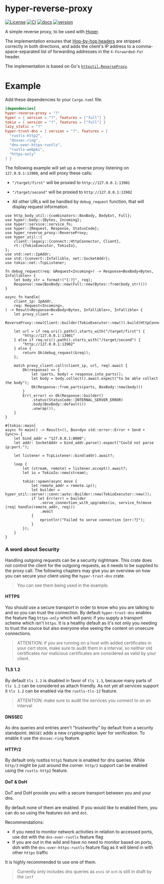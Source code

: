 
# hyper-reverse-proxy

[![License][license-img]](LICENSE)
[![CI][ci-img]][ci-url]
[![docs][docs-img]][docs-url]
[![version][version-img]][version-url]

[license-img]: https://img.shields.io/crates/l/hyper-reverse-proxy.svg
[ci-img]: https://github.com/felipenoris/hyper-reverse-proxy/workflows/CI/badge.svg
[ci-url]: https://github.com/felipenoris/hyper-reverse-proxy/actions/workflows/main.yml
[docs-img]: https://docs.rs/hyper-reverse-proxy/badge.svg
[docs-url]: https://docs.rs/hyper-reverse-proxy
[version-img]: https://img.shields.io/crates/v/hyper-reverse-proxy.svg
[version-url]: https://crates.io/crates/hyper-reverse-proxy

A simple reverse proxy, to be used with [Hyper].

The implementation ensures that [Hop-by-hop headers] are stripped correctly in both directions,
and adds the client's IP address to a comma-space-separated list of forwarding addresses in the
`X-Forwarded-For` header.

The implementation is based on Go's [`httputil.ReverseProxy`].

[Hyper]: http://hyper.rs/
[Hop-by-hop headers]: http://www.w3.org/Protocols/rfc2616/rfc2616-sec13.html
[`httputil.ReverseProxy`]: https://golang.org/pkg/net/http/httputil/#ReverseProxy

# Example

Add these dependencies to your `Cargo.toml` file.

```toml
[dependencies]
hyper-reverse-proxy = "?"
hyper = { version = "?", features = ["full"] }
tokio = { version = "?", features = ["full"] }
lazy_static = "?"
hyper-trust-dns = { version = "?", features = [
  "rustls-http2",
  "dnssec-ring",
  "dns-over-https-rustls",
  "rustls-webpki",
  "https-only"
] }
```

The following example will set up a reverse proxy listening on `127.0.0.1:13900`,
and will proxy these calls:

* `"/target/first"` will be proxied to `http://127.0.0.1:13901`

* `"/target/second"` will be proxied to `http://127.0.0.1:13902`

* All other URLs will be handled by `debug_request` function, that will display request information.

```rust,no_run
use http_body_util::{combinators::BoxBody, BodyExt, Full};
use hyper::body::{Bytes, Incoming};
use hyper::service::service_fn;
use hyper::{Request, Response, StatusCode};
use hyper_reverse_proxy::ReverseProxy;
use hyper_util::{
    client::legacy::{connect::HttpConnector, Client},
    rt::{TokioExecutor, TokioIo},
};
use std::net::IpAddr;
use std::{convert::Infallible, net::SocketAddr};
use tokio::net::TcpListener;

fn debug_request(req: &Request<Incoming>) -> Response<BoxBody<Bytes, Infallible>> {
    let body_str = format!("{:?}", req);
    Response::new(BoxBody::new(Full::new(Bytes::from(body_str))))
}

async fn handle(
    client_ip: IpAddr,
    req: Request<Incoming>,
) -> Result<Response<BoxBody<Bytes, Infallible>>, Infallible> {
    let proxy_client =
        ReverseProxy::new(Client::builder(TokioExecutor::new()).build(HttpConnector::new()));

    let url = if req.uri().path().starts_with("/target/first") {
        "http://127.0.0.1:13901"
    } else if req.uri().path().starts_with("/target/second") {
        "http://127.0.0.1:13902"
    } else {
        return Ok(debug_request(&req));
    };

    match proxy_client.call(client_ip, url, req).await {
        Ok(response) => {
            let (parts, body) = response.into_parts();
            let body = body.collect().await.expect("to be able collect the body");
            Ok(Response::from_parts(parts, BoxBody::new(body)))
        }
        Err(_error) => Ok(Response::builder()
            .status(StatusCode::INTERNAL_SERVER_ERROR)
            .body(BoxBody::default())
            .unwrap()),
    }
}

#[tokio::main]
async fn main() -> Result<(), Box<dyn std::error::Error + Send + Sync>> {
    let bind_addr = "127.0.0.1:8000";
    let addr: SocketAddr = bind_addr.parse().expect("Could not parse ip:port.");

    let listener = TcpListener::bind(addr).await?;

    loop {
        let (stream, remote) = listener.accept().await?;
        let io = TokioIo::new(stream);

        tokio::spawn(async move {
            let remote_addr = remote.ip();
            let builder = hyper_util::server::conn::auto::Builder::new(TokioExecutor::new());
            if let Err(err) = builder
                .serve_connection_with_upgrades(io, service_fn(move |req| handle(remote_addr, req)))
                .await
            {
                eprintln!("Failed to serve connection {err:?}");
            }
        });
    }
}
```

### A word about Security

Handling outgoing requests can be a security nightmare. This crate does not control the client for the outgoing requests, as it needs to be supplied to the proxy call. The following chapters may give you an overview on how you can secure your client using the `hyper-trust-dns` crate.

> You can see them being used in the example. 

#### HTTPS

You should use a secure transport in order to know who you are talking to and so you can trust the connection. By default `hyper-trust-dns` enables the feature flag `https-only` which will panic if you supply a transport scheme which isn't `https`. It is a healthy default as it's not only you needing to trust the source but also everyone else seeing the content on unsecure connections.

> ATTENTION: if you are running on a host with added certificates in your cert store, make sure to audit them in a interval, so neither old certificates nor malicious certificates are considered as valid by your client.

#### TLS 1.2

By default `tls 1.2` is disabled in favor of `tls 1.3`, because many parts of `tls 1.2` can be considered as attach friendly. As not yet all services support it `tls 1.2` can be enabled via the `rustls-tls-12` feature.

> ATTENTION: make sure to audit the services you connect to on an interval

#### DNSSEC

As dns queries and entries aren't "trustworthy" by default from a security standpoint. `DNSSEC` adds a new cryptographic layer for verification. To enable it use the `dnssec-ring` feature.

#### HTTP/2

By default only rustlss `http1` feature is enabled for dns queries. While `http/3` might be just around the corner. `http/2` support can be enabled using the `rustls-http2` feature.

#### DoT & DoH

DoT and DoH provide you with a secure transport between you and your dns.

By default none of them are enabled. If you would like to enabled them, you can do so using the features `doh` and `dot`.

Recommendations:
 - If you need to monitor network activities in relation to accessed ports, use dot with the `dns-over-rustls` feature flag
 - If you are out in the wild and have no need to monitor based on ports, doh with the `dns-over-https-rustls` feature flag as it will blend in with other `https` traffic

It is highly recommended to use one of them.

> Currently only includes dns queries as `esni` or `ech` is still in draft by the `ietf`
